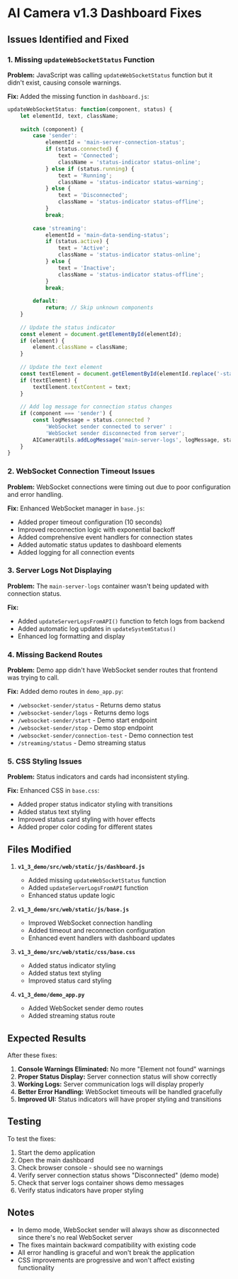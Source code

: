 # AI Camera v1.3 Dashboard Fixes

## Issues Identified and Fixed

### 1. **Missing `updateWebSocketStatus` Function**
**Problem:** JavaScript was calling `updateWebSocketStatus` function but it didn't exist, causing console warnings.

**Fix:** Added the missing function in `dashboard.js`:
```javascript
updateWebSocketStatus: function(component, status) {
    let elementId, text, className;
    
    switch (component) {
        case 'sender':
            elementId = 'main-server-connection-status';
            if (status.connected) {
                text = 'Connected';
                className = 'status-indicator status-online';
            } else if (status.running) {
                text = 'Running';
                className = 'status-indicator status-warning';
            } else {
                text = 'Disconnected';
                className = 'status-indicator status-offline';
            }
            break;
            
        case 'streaming':
            elementId = 'main-data-sending-status';
            if (status.active) {
                text = 'Active';
                className = 'status-indicator status-online';
            } else {
                text = 'Inactive';
                className = 'status-indicator status-offline';
            }
            break;
            
        default:
            return; // Skip unknown components
    }
    
    // Update the status indicator
    const element = document.getElementById(elementId);
    if (element) {
        element.className = className;
    }
    
    // Update the text element
    const textElement = document.getElementById(elementId.replace('-status', '-text'));
    if (textElement) {
        textElement.textContent = text;
    }
    
    // Add log message for connection status changes
    if (component === 'sender') {
        const logMessage = status.connected ? 
            'WebSocket sender connected to server' : 
            'WebSocket sender disconnected from server';
        AICameraUtils.addLogMessage('main-server-logs', logMessage, status.connected ? 'success' : 'warning');
    }
}
```

### 2. **WebSocket Connection Timeout Issues**
**Problem:** WebSocket connections were timing out due to poor configuration and error handling.

**Fix:** Enhanced WebSocket manager in `base.js`:
- Added proper timeout configuration (10 seconds)
- Improved reconnection logic with exponential backoff
- Added comprehensive event handlers for connection states
- Added automatic status updates to dashboard elements
- Added logging for all connection events

### 3. **Server Logs Not Displaying**
**Problem:** The `main-server-logs` container wasn't being updated with connection status.

**Fix:** 
- Added `updateServerLogsFromAPI()` function to fetch logs from backend
- Added automatic log updates in `updateSystemStatus()`
- Enhanced log formatting and display

### 4. **Missing Backend Routes**
**Problem:** Demo app didn't have WebSocket sender routes that frontend was trying to call.

**Fix:** Added demo routes in `demo_app.py`:
- `/websocket-sender/status` - Returns demo status
- `/websocket-sender/logs` - Returns demo logs
- `/websocket-sender/start` - Demo start endpoint
- `/websocket-sender/stop` - Demo stop endpoint
- `/websocket-sender/connection-test` - Demo connection test
- `/streaming/status` - Demo streaming status

### 5. **CSS Styling Issues**
**Problem:** Status indicators and cards had inconsistent styling.

**Fix:** Enhanced CSS in `base.css`:
- Added proper status indicator styling with transitions
- Added status text styling
- Improved status card styling with hover effects
- Added proper color coding for different states

## Files Modified

1. **`v1_3_demo/src/web/static/js/dashboard.js`**
   - Added missing `updateWebSocketStatus` function
   - Added `updateServerLogsFromAPI` function
   - Enhanced status update logic

2. **`v1_3_demo/src/web/static/js/base.js`**
   - Improved WebSocket connection handling
   - Added timeout and reconnection configuration
   - Enhanced event handlers with dashboard updates

3. **`v1_3_demo/src/web/static/css/base.css`**
   - Added status indicator styling
   - Added status text styling
   - Improved status card styling

4. **`v1_3_demo/demo_app.py`**
   - Added WebSocket sender demo routes
   - Added streaming status route

## Expected Results

After these fixes:

1. **Console Warnings Eliminated:** No more "Element not found" warnings
2. **Proper Status Display:** Server connection status will show correctly
3. **Working Logs:** Server communication logs will display properly
4. **Better Error Handling:** WebSocket timeouts will be handled gracefully
5. **Improved UI:** Status indicators will have proper styling and transitions

## Testing

To test the fixes:

1. Start the demo application
2. Open the main dashboard
3. Check browser console - should see no warnings
4. Verify server connection status shows "Disconnected" (demo mode)
5. Check that server logs container shows demo messages
6. Verify status indicators have proper styling

## Notes

- In demo mode, WebSocket sender will always show as disconnected since there's no real WebSocket server
- The fixes maintain backward compatibility with existing code
- All error handling is graceful and won't break the application
- CSS improvements are progressive and won't affect existing functionality
